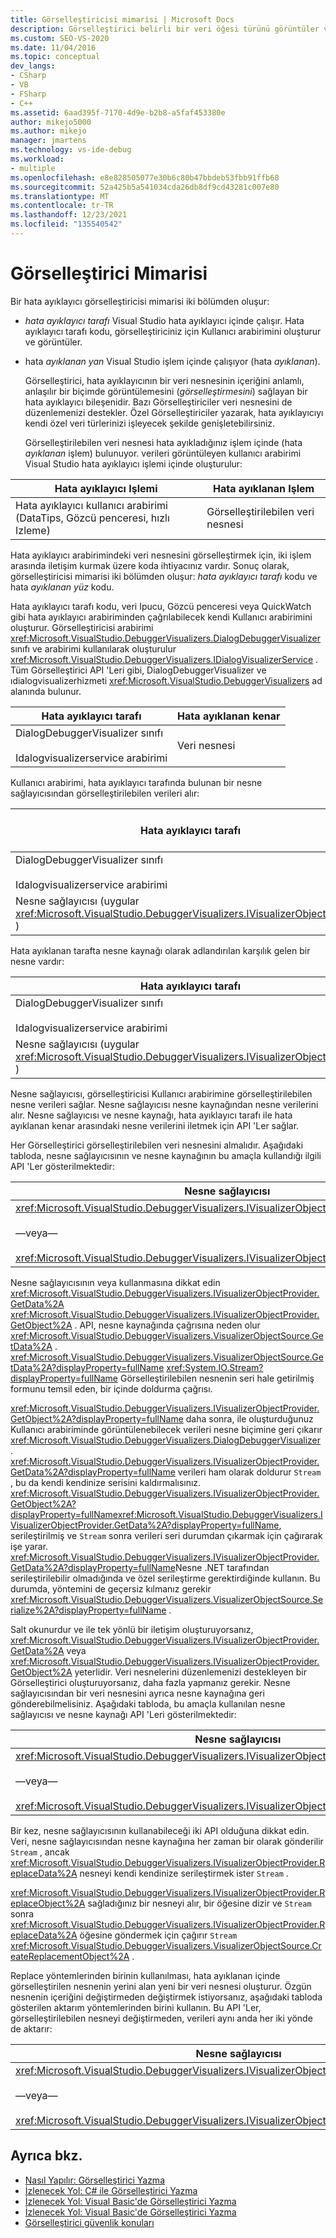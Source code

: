 ```yaml
---
title: Görselleştiricisi mimarisi | Microsoft Docs
description: Görselleştirici belirli bir veri öğesi türünü görüntüler ve ayrıca düzenlenmesine izin verebilir. Görselleştirici mimarisi hakkında bilgi edinin.
ms.custom: SEO-VS-2020
ms.date: 11/04/2016
ms.topic: conceptual
dev_langs:
- CSharp
- VB
- FSharp
- C++
ms.assetid: 6aad395f-7170-4d9e-b2b8-a5faf453380e
author: mikejo5000
ms.author: mikejo
manager: jmartens
ms.technology: vs-ide-debug
ms.workload:
- multiple
ms.openlocfilehash: e8e828505077e30b6c80b47bbdeb53fbb91ffb68
ms.sourcegitcommit: 52a425b5a541034cda26db8df9cd43281c007e80
ms.translationtype: MT
ms.contentlocale: tr-TR
ms.lasthandoff: 12/23/2021
ms.locfileid: "135540542"
---
```

# <a name="visualizer-architecture"></a>Görselleştirici Mimarisi
Bir hata ayıklayıcı görselleştiricisi mimarisi iki bölümden oluşur:

- *hata ayıklayıcı tarafı* Visual Studio hata ayıklayıcı içinde çalışır. Hata ayıklayıcı tarafı kodu, görselleştiriciniz için Kullanıcı arabirimini oluşturur ve görüntüler.

- hata *ayıklanan yan* Visual Studio işlem içinde çalışıyor (hata *ayıklanan*).

  Görselleştirici, hata ayıklayıcının bir veri nesnesinin içeriğini anlamlı, anlaşılır bir biçimde görüntülemesini (*görselleştirmesini*) sağlayan bir hata ayıklayıcı bileşenidir. Bazı Görselleştiriciler veri nesnesini de düzenlemenizi destekler. Özel Görselleştiriciler yazarak, hata ayıklayıcıyı kendi özel veri türlerinizi işleyecek şekilde genişletebilirsiniz.

  Görselleştirilebilen veri nesnesi hata ayıkladığınız işlem içinde (hata *ayıklanan* işlem) bulunuyor. verileri görüntüleyen kullanıcı arabirimi Visual Studio hata ayıklayıcı işlemi içinde oluşturulur:

|Hata ayıklayıcı Işlemi|Hata ayıklanan Işlem|
|----------------------|----------------------|
|Hata ayıklayıcı kullanıcı arabirimi (DataTips, Gözcü penceresi, hızlı Izleme)|Görselleştirilebilen veri nesnesi|

 Hata ayıklayıcı arabirimindeki veri nesnesini görselleştirmek için, iki işlem arasında iletişim kurmak üzere koda ihtiyacınız vardır. Sonuç olarak, görselleştiricisi mimarisi iki bölümden oluşur: *hata ayıklayıcı tarafı* kodu ve hata *ayıklanan yüz* kodu.

 Hata ayıklayıcı tarafı kodu, veri Ipucu, Gözcü penceresi veya QuickWatch gibi hata ayıklayıcı arabiriminden çağrılabilecek kendi Kullanıcı arabirimini oluşturur. Görselleştiricisi arabirimi <xref:Microsoft.VisualStudio.DebuggerVisualizers.DialogDebuggerVisualizer> sınıfı ve arabirimi kullanılarak oluşturulur <xref:Microsoft.VisualStudio.DebuggerVisualizers.IDialogVisualizerService> . Tüm Görselleştirici API 'Leri gibi, DialogDebuggerVisualizer ve ıdialogvisualizerhizmeti <xref:Microsoft.VisualStudio.DebuggerVisualizers> ad alanında bulunur.

|Hata ayıklayıcı tarafı|Hata ayıklanan kenar|
|-------------------|-------------------|
|DialogDebuggerVisualizer sınıfı<br /><br /> Idalogvisualizerservice arabirimi|Veri nesnesi|

 Kullanıcı arabirimi, hata ayıklayıcı tarafında bulunan bir nesne sağlayıcısından görselleştirilebilen verileri alır:

|Hata ayıklayıcı tarafı|Hata ayıklanan kenar|
|-------------------|-------------------|
|DialogDebuggerVisualizer sınıfı<br /><br /> Idalogvisualizerservice arabirimi|Veri nesnesi|
|Nesne sağlayıcısı (uygular <xref:Microsoft.VisualStudio.DebuggerVisualizers.IVisualizerObjectProvider> )||

 Hata ayıklanan tarafta nesne kaynağı olarak adlandırılan karşılık gelen bir nesne vardır:

|Hata ayıklayıcı tarafı|Hata ayıklanan kenar|
|-------------------|-------------------|
|DialogDebuggerVisualizer sınıfı<br /><br /> Idalogvisualizerservice arabirimi|Veri nesnesi|
|Nesne sağlayıcısı (uygular <xref:Microsoft.VisualStudio.DebuggerVisualizers.IVisualizerObjectProvider> )|Nesne kaynağı (türetilen <xref:Microsoft.VisualStudio.DebuggerVisualizers.VisualizerObjectSource> )|

 Nesne sağlayıcısı, görselleştiricisi Kullanıcı arabirimine görselleştirilebilen nesne verileri sağlar. Nesne sağlayıcısı nesne kaynağından nesne verilerini alır. Nesne sağlayıcısı ve nesne kaynağı, hata ayıklayıcı tarafı ile hata ayıklanan kenar arasındaki nesne verilerini iletmek için API 'Ler sağlar.

 Her Görselleştirici görselleştirilebilen veri nesnesini almalıdır. Aşağıdaki tabloda, nesne sağlayıcısının ve nesne kaynağının bu amaçla kullandığı ilgili API 'Ler gösterilmektedir:

|Nesne sağlayıcısı|Nesne kaynağı|
|---------------------|-------------------|
|<xref:Microsoft.VisualStudio.DebuggerVisualizers.IVisualizerObjectProvider.GetData%2A><br /><br /> —veya—<br /><br /> <xref:Microsoft.VisualStudio.DebuggerVisualizers.IVisualizerObjectProvider.GetObject%2A>|<xref:Microsoft.VisualStudio.DebuggerVisualizers.VisualizerObjectSource.GetData%2A>|

 Nesne sağlayıcısının veya kullanmasına dikkat edin <xref:Microsoft.VisualStudio.DebuggerVisualizers.IVisualizerObjectProvider.GetData%2A> <xref:Microsoft.VisualStudio.DebuggerVisualizers.IVisualizerObjectProvider.GetObject%2A> . API, nesne kaynağında çağrısına neden olur <xref:Microsoft.VisualStudio.DebuggerVisualizers.VisualizerObjectSource.GetData%2A> . <xref:Microsoft.VisualStudio.DebuggerVisualizers.VisualizerObjectSource.GetData%2A?displayProperty=fullName> <xref:System.IO.Stream?displayProperty=fullName> Görselleştirilebilen nesnenin seri hale getirilmiş formunu temsil eden, bir içinde doldurma çağrısı.

 <xref:Microsoft.VisualStudio.DebuggerVisualizers.IVisualizerObjectProvider.GetObject%2A?displayProperty=fullName> daha sonra, ile oluşturduğunuz Kullanıcı arabiriminde görüntülenebilecek verileri nesne biçimine geri çıkarır <xref:Microsoft.VisualStudio.DebuggerVisualizers.DialogDebuggerVisualizer> . <xref:Microsoft.VisualStudio.DebuggerVisualizers.IVisualizerObjectProvider.GetData%2A?displayProperty=fullName> verileri ham olarak doldurur `Stream` , bu da kendi kendinize serisini kaldırmalısınız. <xref:Microsoft.VisualStudio.DebuggerVisualizers.IVisualizerObjectProvider.GetObject%2A?displayProperty=fullName><xref:Microsoft.VisualStudio.DebuggerVisualizers.IVisualizerObjectProvider.GetData%2A?displayProperty=fullName>, serileştirilmiş ve `Stream` sonra verileri seri durumdan çıkarmak için çağırarak işe yarar. <xref:Microsoft.VisualStudio.DebuggerVisualizers.IVisualizerObjectProvider.GetData%2A?displayProperty=fullName>Nesne .NET tarafından serileştirilebilir olmadığında ve özel serileştirme gerektirdiğinde kullanın. Bu durumda, yöntemini de geçersiz kılmanız gerekir <xref:Microsoft.VisualStudio.DebuggerVisualizers.VisualizerObjectSource.Serialize%2A?displayProperty=fullName> .

 Salt okunurdur ve ile tek yönlü bir iletişim oluşturuyorsanız, <xref:Microsoft.VisualStudio.DebuggerVisualizers.IVisualizerObjectProvider.GetData%2A> veya <xref:Microsoft.VisualStudio.DebuggerVisualizers.IVisualizerObjectProvider.GetObject%2A> yeterlidir. Veri nesnelerini düzenlemenizi destekleyen bir Görselleştirici oluşturuyorsanız, daha fazla yapmanız gerekir. Nesne sağlayıcısından bir veri nesnesini ayrıca nesne kaynağına geri gönderebilmelisiniz. Aşağıdaki tabloda, bu amaçla kullanılan nesne sağlayıcısı ve nesne kaynağı API 'Leri gösterilmektedir:

|Nesne sağlayıcısı|Nesne kaynağı|
|---------------------|-------------------|
|<xref:Microsoft.VisualStudio.DebuggerVisualizers.IVisualizerObjectProvider.ReplaceData%2A><br /><br /> —veya—<br /><br /> <xref:Microsoft.VisualStudio.DebuggerVisualizers.IVisualizerObjectProvider.ReplaceObject%2A>|<xref:Microsoft.VisualStudio.DebuggerVisualizers.VisualizerObjectSource.CreateReplacementObject%2A>|

 Bir kez, nesne sağlayıcısının kullanabileceği iki API olduğuna dikkat edin. Veri, nesne sağlayıcısından nesne kaynağına her zaman bir olarak gönderilir `Stream` , ancak <xref:Microsoft.VisualStudio.DebuggerVisualizers.IVisualizerObjectProvider.ReplaceData%2A> nesneyi kendi kendinize serileştirmek ister `Stream` .

 <xref:Microsoft.VisualStudio.DebuggerVisualizers.IVisualizerObjectProvider.ReplaceObject%2A> sağladığınız bir nesneyi alır, bir öğesine dizir ve `Stream` sonra <xref:Microsoft.VisualStudio.DebuggerVisualizers.IVisualizerObjectProvider.ReplaceData%2A> öğesine göndermek için çağırır `Stream` <xref:Microsoft.VisualStudio.DebuggerVisualizers.VisualizerObjectSource.CreateReplacementObject%2A> .

 Replace yöntemlerinden birinin kullanılması, hata ayıklanan içinde görselleştirilen nesnenin yerini alan yeni bir veri nesnesi oluşturur. Özgün nesnenin içeriğini değiştirmeden değiştirmek istiyorsanız, aşağıdaki tabloda gösterilen aktarım yöntemlerinden birini kullanın. Bu API 'Ler, görselleştirilebilen nesneyi değiştirmeden, verileri aynı anda her iki yönde de aktarır:

|Nesne sağlayıcısı|Nesne kaynağı|
|---------------------|-------------------|
|<xref:Microsoft.VisualStudio.DebuggerVisualizers.IVisualizerObjectProvider.TransferData%2A><br /><br /> —veya—<br /><br /> <xref:Microsoft.VisualStudio.DebuggerVisualizers.IVisualizerObjectProvider.TransferObject%2A>|<xref:Microsoft.VisualStudio.DebuggerVisualizers.VisualizerObjectSource.TransferData%2A>|

## <a name="see-also"></a>Ayrıca bkz.
- [Nasıl Yapılır: Görselleştirici Yazma](create-custom-visualizers-of-data.md)
- [İzlenecek Yol: C# ile Görselleştirici Yazma](../debugger/walkthrough-writing-a-visualizer-in-csharp.md)
- [İzlenecek Yol: Visual Basic'de Görselleştirici Yazma](../debugger/walkthrough-writing-a-visualizer-in-visual-basic.md)
- [İzlenecek Yol: Visual Basic'de Görselleştirici Yazma](../debugger/walkthrough-writing-a-visualizer-in-visual-basic.md)
- [Görselleştirici güvenlik konuları](../debugger/visualizer-security-considerations.md)